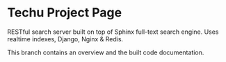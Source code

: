 Techu Project Page
===================

RESTful search server built on top of Sphinx full-text search engine. Uses realtime indexes, Django, Nginx &amp; Redis.

This branch contains an overview and the built code documentation.
